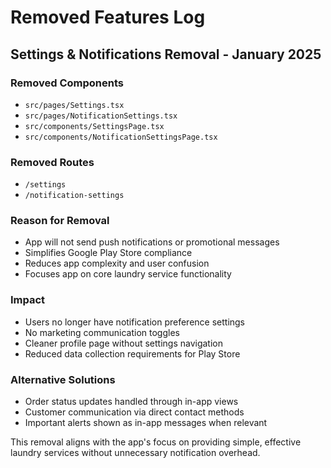 # Removed Features Log

## Settings & Notifications Removal - January 2025

### Removed Components
- `src/pages/Settings.tsx`
- `src/pages/NotificationSettings.tsx` 
- `src/components/SettingsPage.tsx`
- `src/components/NotificationSettingsPage.tsx`

### Removed Routes
- `/settings`
- `/notification-settings`

### Reason for Removal
- App will not send push notifications or promotional messages
- Simplifies Google Play Store compliance
- Reduces app complexity and user confusion
- Focuses app on core laundry service functionality

### Impact
- Users no longer have notification preference settings
- No marketing communication toggles
- Cleaner profile page without settings navigation
- Reduced data collection requirements for Play Store

### Alternative Solutions
- Order status updates handled through in-app views
- Customer communication via direct contact methods
- Important alerts shown as in-app messages when relevant

This removal aligns with the app's focus on providing simple, effective laundry services without unnecessary notification overhead.